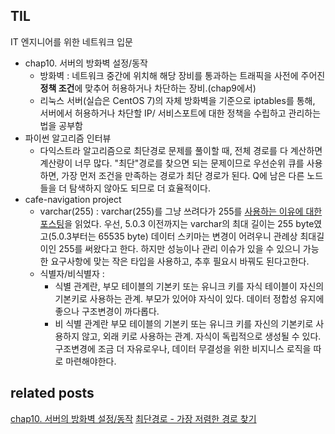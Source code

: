 ## TIL
IT 엔지니어를 위한 네트워크 입문
- chap10. 서버의 방화벽 설정/동작
    - 방화벽 : 네트워크 중간에 위치해 해당 장비를 통과하는 트래픽을 사전에 주어진 **정책 조건**에 맞추어 허용하거나 차단하는 장비.(chap9에서)
    - 리눅스 서버(실습은 CentOS 7)의 자체 방화벽을 기준으로 iptables를 통해, 서버에서 허용하거나 차단할 IP/ 서비스포트에 대한 정책을 수립하고 관리하는 법을 공부함
- 파이썬 알고리즘 인터뷰
    - 다익스트라 알고리즘으로 최단경로 문제를 풀이할 때, 전체 경로를 다 계산하면 계산량이 너무 많다. "최단"경로를 찾으면 되는 문제이므로 우선순위 큐를 사용하면, 가장 먼저 조건을 만족하는 경로가 최단 경로가 된다. Q에 남은 다른 노드들을 더 탐색하지 않아도 되므로 더 효율적이다. 
- cafe-navigation project
    - varchar(255) : varchar(255)를 그냥 쓰려다가 255를 [사용하는 이유에 대한 포스팅](https://velog.io/@sunaookamisiroko/MySQL-varchar255%EB%A5%BC-%EC%82%AC%EC%9A%A9%ED%95%98%EB%8A%94-%EC%9D%B4%EC%9C%A0)을 읽었다. 우선, 5.0.3 이전까지는 varchar의 최대 길이는 255 byte였고(5.0.3부터는 65535 byte) 데이터 스키마는 변경이 어려우니 관례상 최대길이인 255를 써왔다고 한다. 하지만 성능이나 관리 이슈가 있을 수 있으니 가능한 요구사항에 맞는 작은 타입을 사용하고, 추후 필요시 바꿔도 된다고한다. 
    - 식별자/비식별자 : 
        - 식별 관계란, 부모 테이블의 기본키 또는 유니크 키를 자식 테이블이 자신의 기본키로 사용하는 관계. 부모가 있어야 자식이 있다. 데이터 정합성 유지에 좋으나 구조변경이 까다롭다.
        - 비 식별 관계란 부모 테이블의 기본키 또는 유니크 키를 자신의 기본키로 사용하지 않고, 외래 키로 사용하는 관계. 자식이 독립적으로 생성될 수 있다. 구조변경에 조금 더 자유로우나, 데이터 무결성을 위한 비지니스 로직을 따로 마련해야한다. 

## related posts
[chap10. 서버의 방화벽 설정/동작](https://github.com/aohus/TIL/blob/main/network/IT_%EC%97%94%EC%A7%80%EB%8B%88%EC%96%B4%EB%A5%BC_%EC%9C%84%ED%95%9C_%EB%84%A4%ED%8A%B8%EC%9B%8C%ED%81%AC_%EC%9E%85%EB%AC%B8/ch10.%EC%84%9C%EB%B2%84%EC%9D%98_%EB%B0%A9%ED%99%94%EB%B2%BD.md)
[최단경로 - 가장 저렴한 경로 찾기](https://github.com/aohus/TIL/blob/main/algorithm/Graph/dijkstra_cheapest_flight.py)